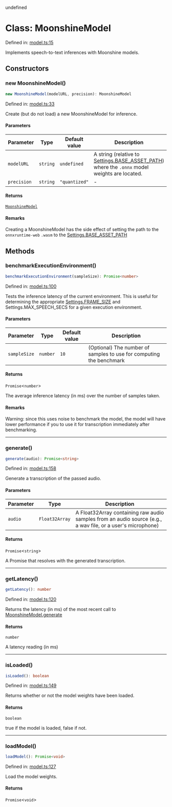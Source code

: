 undefined
# Class: MoonshineModel

Defined in: [model.ts:15](https://github.com/usefulsensors/moonshine-js/blob/main/src/model.ts#L15)

Implements speech-to-text inferences with Moonshine models.

## Constructors

### new MoonshineModel()

```ts
new MoonshineModel(modelURL, precision): MoonshineModel
```

Defined in: [model.ts:33](https://github.com/usefulsensors/moonshine-js/blob/main/src/model.ts#L33)

Create (but do not load) a new MoonshineModel for inference.

#### Parameters

| Parameter | Type | Default value | Description |
| ------ | ------ | ------ | ------ |
| `modelURL` | `string` | `undefined` | A string (relative to [Settings.BASE\_ASSET\_PATH](/docs/api/variables/settings#base_asset_path)) where the `.onnx` model weights are located. |
| `precision` | `string` | `"quantized"` | - |

#### Returns

[`MoonshineModel`](/docs/api/classes/moonshinemodel)

#### Remarks

Creating a MoonshineModel has the side effect of setting the path to the `onnxruntime-web` `.wasm` to the [Settings.BASE\_ASSET\_PATH](/docs/api/variables/settings#base_asset_path)

## Methods

### benchmarkExecutionEnvironment()

```ts
benchmarkExecutionEnvironment(sampleSize): Promise<number>
```

Defined in: [model.ts:100](https://github.com/usefulsensors/moonshine-js/blob/main/src/model.ts#L100)

Tests the inference latency of the current environment. This is useful for determining the appropriate
[Settings.FRAME\_SIZE](/docs/api/variables/settings#frame_size) and Settings.MAX\_SPEECH\_SECS for a given execution environment.

#### Parameters

| Parameter | Type | Default value | Description |
| ------ | ------ | ------ | ------ |
| `sampleSize` | `number` | `10` | (Optional) The number of samples to use for computing the benchmark |

#### Returns

`Promise`\<`number`\>

The average inference latency (in ms) over the number of samples taken.

#### Remarks

Warning: since this uses noise to benchmark the model, the model will have lower performance if you to use it
for transcription immediately after benchmarking.

***

### generate()

```ts
generate(audio): Promise<string>
```

Defined in: [model.ts:158](https://github.com/usefulsensors/moonshine-js/blob/main/src/model.ts#L158)

Generate a transcription of the passed audio.

#### Parameters

| Parameter | Type | Description |
| ------ | ------ | ------ |
| `audio` | `Float32Array` | A Float32Array containing raw audio samples from an audio source (e.g., a wav file, or a user's microphone) |

#### Returns

`Promise`\<`string`\>

A Promise that resolves with the generated transcription.

***

### getLatency()

```ts
getLatency(): number
```

Defined in: [model.ts:120](https://github.com/usefulsensors/moonshine-js/blob/main/src/model.ts#L120)

Returns the latency (in ms) of the most recent call to [MoonshineModel.generate](/docs/api/classes/moonshinemodel#generate)

#### Returns

`number`

A latency reading (in ms)

***

### isLoaded()

```ts
isLoaded(): boolean
```

Defined in: [model.ts:149](https://github.com/usefulsensors/moonshine-js/blob/main/src/model.ts#L149)

Returns whether or not the model weights have been loaded.

#### Returns

`boolean`

true if the model is loaded, false if not.

***

### loadModel()

```ts
loadModel(): Promise<void>
```

Defined in: [model.ts:127](https://github.com/usefulsensors/moonshine-js/blob/main/src/model.ts#L127)

Load the model weights.

#### Returns

`Promise`\<`void`\>

